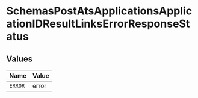 # SchemasPostAtsApplicationsApplicationIDResultLinksErrorResponseStatus


## Values

| Name    | Value   |
| ------- | ------- |
| `ERROR` | error   |